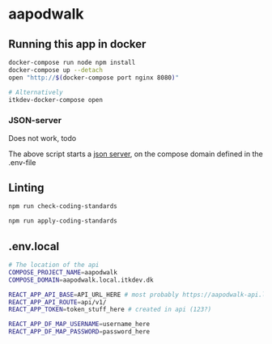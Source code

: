 # aapodwalk

## Running this app in docker

```sh
docker-compose run node npm install
docker-compose up --detach
open "http://$(docker-compose port nginx 8080)"

# Alternatively
itkdev-docker-compose open
```

### JSON-server

Does not work, todo

The above script starts a [json server](https://github.com/typicode/json-server), on the compose domain defined in the .env-file

## Linting

```bash
npm run check-coding-standards
```

```bash
npm run apply-coding-standards
```

## .env.local

```bash
# The location of the api
COMPOSE_PROJECT_NAME=aapodwalk
COMPOSE_DOMAIN=aapodwalk.local.itkdev.dk

REACT_APP_API_BASE=API_URL_HERE # most probably https://aapodwalk-api.local.itkdev.dk/
REACT_APP_API_ROUTE=api/v1/
REACT_APP_TOKEN=token_stuff_here # created in api (123?)

REACT_APP_DF_MAP_USERNAME=username_here
REACT_APP_DF_MAP_PASSWORD=password_here
```
